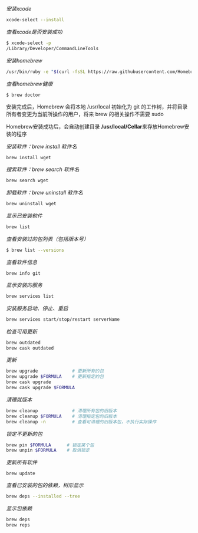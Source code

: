 

*安装xcode*

```bash
xcode-select --install
```

*查看xcode是否安装成功*

```bash
$ xcode-select -p
/Library/Developer/CommandLineTools
```

*安装homebrew*

```bash
/usr/bin/ruby -e "$(curl -fsSL https://raw.githubusercontent.com/Homebrew/install/master/install)"
```

*查看homebrew健康*

```bash
$ brew doctor  	
```

安装完成后，Homebrew 会将本地 /usr/local 初始化为 git 的工作树，并将目录所有者变更为当前所操作的用户，将来 brew 的相关操作不需要 sudo 

Homebrew安装成功后，会自动创建目录 **/usr/local/Cellar**来存放Homebrew安装的程序

 *安装软件：brew install 软件名*

```
brew install wget
```

 *搜索软件：brew search 软件名*
```bash
brew search wget
```

 *卸载软件：brew uninstall 软件名*
```bash
brew uninstall wget
```
 *显示已安装软件*
```bash
brew list
```
 *查看安装过的包列表（包括版本号）*
```bash
$ brew list --versions  
```

 *查看软件信息*

```
brew info git
```

 *显示安装的服务*

```bash
brew services list
```
 *安装服务启动、停止、重启*
```bash
brew services start/stop/restart serverName
```

*检查可用更新*

```bash
brew outdated
brew cask outdated
```

*更新*

```bash
brew upgrade             # 更新所有的包
brew upgrade $FORMULA    # 更新指定的包	
brew cask upgrade
brew cask upgrade $FORMULA
```

*清理就版本*

```bash
brew cleanup             # 清理所有包的旧版本
brew cleanup $FORMULA    # 清理指定包的旧版本
brew cleanup -n          # 查看可清理的旧版本包，不执行实际操作
```

*锁定不更新的包*

```bash
brew pin $FORMULA      # 锁定某个包
brew unpin $FORMULA    # 取消锁定
```

 *更新所有软件*

```
brew update
```

*查看已安装的包的依赖，树形显示*

```bash
brew deps --installed --tree 	
```
*显示包依赖*

```bash
brew deps
brew reps
```

